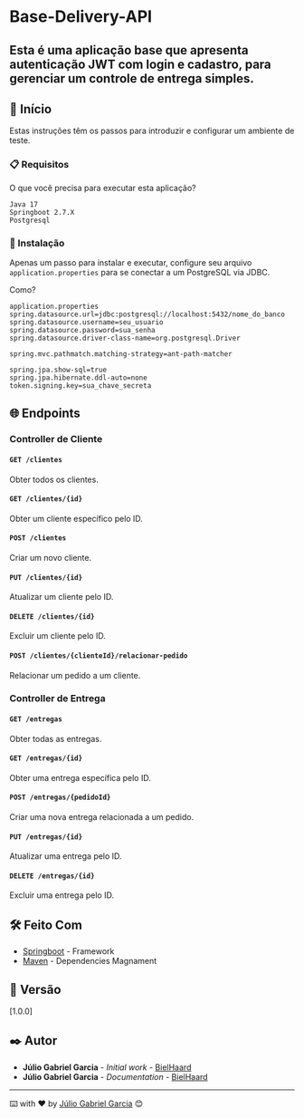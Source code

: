 # Base-Delivery-API
<h2>Esta é uma aplicação base que apresenta autenticação JWT com login e cadastro, para gerenciar um controle de entrega simples.</h2>

## 🚀 Início

Estas instruções têm os passos para introduzir e configurar um ambiente de teste.

### 📋 Requisitos

O que você precisa para executar esta aplicação?

```
Java 17
Springboot 2.7.X
Postgresql

```

### 🔧 Instalação

Apenas um passo para instalar e executar, configure seu arquivo `application.properties` para se conectar a um PostgreSQL via JDBC.

Como?

```properties
application.properties
spring.datasource.url=jdbc:postgresql://localhost:5432/nome_do_banco
spring.datasource.username=seu_usuario
spring.datasource.password=sua_senha
spring.datasource.driver-class-name=org.postgresql.Driver

spring.mvc.pathmatch.matching-strategy=ant-path-matcher

spring.jpa.show-sql=true
spring.jpa.hibernate.ddl-auto=none
token.signing.key=sua_chave_secreta
```

## 🌐 Endpoints

### Controller de Cliente

#### `GET /clientes`

Obter todos os clientes.

#### `GET /clientes/{id}`

Obter um cliente específico pelo ID.

#### `POST /clientes`

Criar um novo cliente.

#### `PUT /clientes/{id}`

Atualizar um cliente pelo ID.

#### `DELETE /clientes/{id}`

Excluir um cliente pelo ID.

#### `POST /clientes/{clienteId}/relacionar-pedido`

Relacionar um pedido a um cliente.

### Controller de Entrega

#### `GET /entregas`

Obter todas as entregas.

#### `GET /entregas/{id}`

Obter uma entrega específica pelo ID.

#### `POST /entregas/{pedidoId}`

Criar uma nova entrega relacionada a um pedido.

#### `PUT /entregas/{id}`

Atualizar uma entrega pelo ID.

#### `DELETE /entregas/{id}`

Excluir uma entrega pelo ID.



## 🛠️ Feito Com


* [Springboot](https://docs.spring.io/spring-framework/reference/index.html) - Framework
* [Maven](https://maven.apache.org/) - Dependencies Magnament


## 📌 Versão

[1.0.0]

## ✒️ Autor

* **Júlio Gabriel Garcia** - *Initial work* - [BielHaard]([https://github.com/BielHaard/)
* **Júlio Gabriel Garcia** - *Documentation* - [BielHaard](https://github.com/BielHaard/)


---
⌨️ with ❤️ by [Júlio Gabriel Garcia](https://github.com/BielHaard/) 😊
